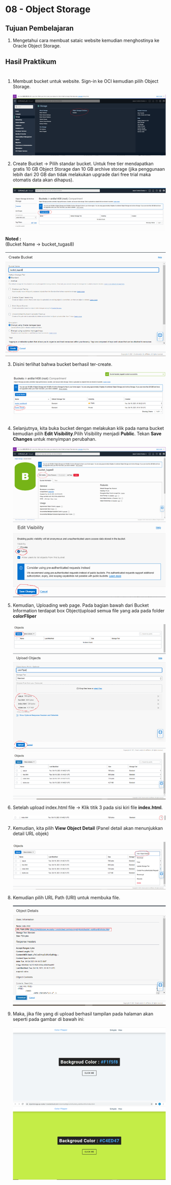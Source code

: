 # 08 - Object Storage

## Tujuan Pembelajaran

1. Mengetahui cara membuat sataic website kemudian menghostinya ke Oracle Object 
Storage.

## Hasil Praktikum

#

1. Membuat bucket untuk website. Sign-in ke OCI kemudian pilih Object Storage.<br><br>
![Screenshot](img/Langkah1.png)

2. Create Bucket → Pilih standar bucket. 
Untuk free tier mendapatkan gratis 10 GB Object Storage dan 10 GB archive storage (jika penggunaan  lebih  dari  20  GB  dan  tidak  melakukan  upgrade  dari  free  trial  maka  otomatis  data  akan dihapus).<br><br>
![Screenshot](img/Langkah2.png)

<b>Noted : </b> <br>
(Bucket Name → bucket_tugas8)<br><br>
![Screenshot](img/Tugas1.png)

3. Disini terlihat bahwa bucket berhasil ter-create.<br><br>
![Screenshot](img/Tugas2.png)

4. Selanjutnya, kita buka bucket dengan melakukan klik pada nama bucket kemudian pilih <b>Edit Visibility</b>.Pilih Visibility menjadi <b>Public</b>. Tekan <b>Save Changes</b> untuk menyimpan perubahan.<br><br>
![Screenshot](img/Tugas3.png)<br>
![Screenshot](img/Langkah6.png)

5. Kemudian, Uploading  web  page. Pada bagian bawah dari Bucket Information terdapat box Object(upload semua file yang ada pada folder <b>colorFliper</b><br><br>
![Screenshot](img/Langkah7.png)<br>
![Screenshot](img/Langkah8.png)<br>
![Screenshot](img/Langkah9.png)

6. Setelah upload index.html file → Klik titik 3 pada sisi kiri file <b>index.html</b>.<br><br>
![Screenshot](img/Langkah10.png)<br>

7. Kemudian, kita pilih <b>View Object Detail</b> (Panel detail akan menunjukkan detail URL objek)<br><br>
![Screenshot](img/Langkah11.png)

8. Kemudian pilih URL Path (URI) untuk membuka file.<br><br>
![Screenshot](img/Langkah12.png)

9. Maka, jika file yang di upload berhasil tampilan pada halaman akan seperti pada gambar di bawah ini: <br><br>
![Screenshot](img/Langkah13.png)<br>
![Screenshot](img/Langkah14.png)

